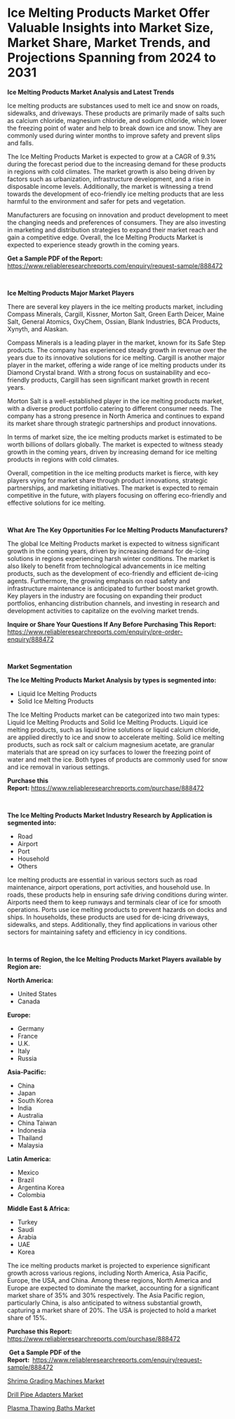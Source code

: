 <p><h1>Ice Melting Products Market Offer Valuable Insights into Market Size, Market Share, Market Trends, and Projections Spanning from 2024 to 2031</h1></p><p><strong>Ice Melting Products Market Analysis and Latest Trends</strong></p>
<p><p>Ice melting products are substances used to melt ice and snow on roads, sidewalks, and driveways. These products are primarily made of salts such as calcium chloride, magnesium chloride, and sodium chloride, which lower the freezing point of water and help to break down ice and snow. They are commonly used during winter months to improve safety and prevent slips and falls.</p><p>The Ice Melting Products Market is expected to grow at a CAGR of 9.3% during the forecast period due to the increasing demand for these products in regions with cold climates. The market growth is also being driven by factors such as urbanization, infrastructure development, and a rise in disposable income levels. Additionally, the market is witnessing a trend towards the development of eco-friendly ice melting products that are less harmful to the environment and safer for pets and vegetation.</p><p>Manufacturers are focusing on innovation and product development to meet the changing needs and preferences of consumers. They are also investing in marketing and distribution strategies to expand their market reach and gain a competitive edge. Overall, the Ice Melting Products Market is expected to experience steady growth in the coming years.</p></p>
<p><strong>Get a Sample PDF of the Report:&nbsp;</strong> <a href="https://www.reliableresearchreports.com/enquiry/request-sample/888472">https://www.reliableresearchreports.com/enquiry/request-sample/888472</a></p>
<p>&nbsp;</p>
<p><strong>Ice Melting Products Major Market Players</strong></p>
<p><p>There are several key players in the ice melting products market, including Compass Minerals, Cargill, Kissner, Morton Salt, Green Earth Deicer, Maine Salt, General Atomics, OxyChem, Ossian, Blank Industries, BCA Products, Xynyth, and Alaskan.</p><p>Compass Minerals is a leading player in the market, known for its Safe Step products. The company has experienced steady growth in revenue over the years due to its innovative solutions for ice melting. Cargill is another major player in the market, offering a wide range of ice melting products under its Diamond Crystal brand. With a strong focus on sustainability and eco-friendly products, Cargill has seen significant market growth in recent years.</p><p>Morton Salt is a well-established player in the ice melting products market, with a diverse product portfolio catering to different consumer needs. The company has a strong presence in North America and continues to expand its market share through strategic partnerships and product innovations.</p><p>In terms of market size, the ice melting products market is estimated to be worth billions of dollars globally. The market is expected to witness steady growth in the coming years, driven by increasing demand for ice melting products in regions with cold climates.</p><p>Overall, competition in the ice melting products market is fierce, with key players vying for market share through product innovations, strategic partnerships, and marketing initiatives. The market is expected to remain competitive in the future, with players focusing on offering eco-friendly and effective solutions for ice melting.</p></p>
<p>&nbsp;</p>
<p><strong>What Are The Key Opportunities For Ice Melting Products Manufacturers?</strong></p>
<p><p>The global Ice Melting Products market is expected to witness significant growth in the coming years, driven by increasing demand for de-icing solutions in regions experiencing harsh winter conditions. The market is also likely to benefit from technological advancements in ice melting products, such as the development of eco-friendly and efficient de-icing agents. Furthermore, the growing emphasis on road safety and infrastructure maintenance is anticipated to further boost market growth. Key players in the industry are focusing on expanding their product portfolios, enhancing distribution channels, and investing in research and development activities to capitalize on the evolving market trends.</p></p>
<p><strong>Inquire or Share Your Questions If Any Before Purchasing This Report:</strong> <a href="https://www.reliableresearchreports.com/enquiry/pre-order-enquiry/888472">https://www.reliableresearchreports.com/enquiry/pre-order-enquiry/888472</a></p>
<p>&nbsp;</p>
<p><strong>Market Segmentation</strong></p>
<p><strong>The Ice Melting Products Market Analysis by types is segmented into:</strong></p>
<p><ul><li>Liquid Ice Melting Products</li><li>Solid Ice Melting Products</li></ul></p>
<p><p>The Ice Melting Products market can be categorized into two main types: Liquid Ice Melting Products and Solid Ice Melting Products. Liquid ice melting products, such as liquid brine solutions or liquid calcium chloride, are applied directly to ice and snow to accelerate melting. Solid ice melting products, such as rock salt or calcium magnesium acetate, are granular materials that are spread on icy surfaces to lower the freezing point of water and melt the ice. Both types of products are commonly used for snow and ice removal in various settings.</p></p>
<p><strong>Purchase this Report:&nbsp;</strong><a href="https://www.reliableresearchreports.com/purchase/888472">https://www.reliableresearchreports.com/purchase/888472</a></p>
<p>&nbsp;</p>
<p><strong>The Ice Melting Products Market Industry Research by Application is segmented into:</strong></p>
<p><ul><li>Road</li><li>Airport</li><li>Port</li><li>Household</li><li>Others</li></ul></p>
<p><p>Ice melting products are essential in various sectors such as road maintenance, airport operations, port activities, and household use. In roads, these products help in ensuring safe driving conditions during winter. Airports need them to keep runways and terminals clear of ice for smooth operations. Ports use ice melting products to prevent hazards on docks and ships. In households, these products are used for de-icing driveways, sidewalks, and steps. Additionally, they find applications in various other sectors for maintaining safety and efficiency in icy conditions.</p></p>
<p>&nbsp;</p>
<p><strong>In terms of Region, the Ice Melting Products Market Players available by Region are:</strong></p>
<p>
    <p> <strong> North America: </strong>
        <ul>
            <li>United States</li>
            <li>Canada</li>
        </ul>
        </p> 
    <p> <strong> Europe: </strong>
        <ul>
            <li>Germany</li>
            <li>France</li>
            <li>U.K.</li>
            <li>Italy</li>
            <li>Russia</li>
        </ul>
        </p> 
    <p> <strong> Asia-Pacific: </strong>
        <ul>
            <li>China</li>
            <li>Japan</li>
            <li>South Korea</li>
            <li>India</li>
            <li>Australia</li>
            <li>China Taiwan</li>
            <li>Indonesia</li>
            <li>Thailand</li>
            <li>Malaysia</li>
        </ul>
        </p> 
    <p> <strong> Latin America: </strong>
        <ul>
            <li>Mexico</li>
            <li>Brazil</li>
            <li>Argentina Korea</li>
            <li>Colombia</li>
        </ul>
        </p> 
    <p> <strong> Middle East & Africa: </strong>
        <ul>
            <li>Turkey</li>
            <li>Saudi</li>
            <li>Arabia</li>
            <li>UAE</li>
            <li>Korea</li>
        </ul>
    </p>
    </p>
<p><p>The ice melting products market is projected to experience significant growth across various regions, including North America, Asia Pacific, Europe, the USA, and China. Among these regions, North America and Europe are expected to dominate the market, accounting for a significant market share of 35% and 30% respectively. The Asia Pacific region, particularly China, is also anticipated to witness substantial growth, capturing a market share of 20%. The USA is projected to hold a market share of 15%.</p></p>
<p><strong>Purchase this Report: </strong><a href="https://www.reliableresearchreports.com/purchase/888472">https://www.reliableresearchreports.com/purchase/888472</a></p>
<p>&nbsp;<strong>Get a Sample PDF of the Report:&nbsp;&nbsp;</strong><a href="https://www.reliableresearchreports.com/enquiry/request-sample/888472">https://www.reliableresearchreports.com/enquiry/request-sample/888472</a></p>
<p><strong></strong></p>
<p><p><a href="https://view.publitas.com/reportprime-1/shrimp-grading-machines-market-provides-detailed-segmentation-of-this-market-based-on-type-application-and-region-and-forecast-for-the-period-from-2023-2030/">Shrimp Grading Machines Market</a></p><p><a href="https://view.publitas.com/reportprime-1/drill-pipe-adapters-market-research-report-unlocks-analysis-on-the-market-financial-status-market-size-and-market-revenue-upto-2030/">Drill Pipe Adapters Market</a></p><p><a href="https://view.publitas.com/reportprime-1/decoding-the-plasma-thawing-baths-market-a-deep-dive-into-the-latest-market-trends-market-segmentation-and-competitive-analysis/">Plasma Thawing Baths Market</a></p></p>